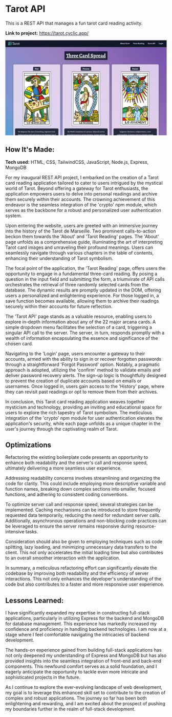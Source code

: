# Tarot API

This is a REST API that manages a fun tarot card reading activity.

**Link to project:** https://tarot.cyclic.app/

![portfolio website](/public/images/tarot-api.webp)

## How It's Made:

**Tech used:** HTML, CSS, TailwindCSS, JavaScript, Node.js, Express, MongoDB

For my inaugural REST API project, I embarked on the creation of a Tarot card reading application tailored to cater to users intrigued by the mystical world of Tarot. Beyond offering a gateway for Tarot enthusiasts, the application empowers users to delve into personal readings and archive them securely within their accounts. The crowning achievement of this endeavor is the seamless integration of the 'crypto' npm module, which serves as the backbone for a robust and personalized user authentication system.

Upon entering the website, users are greeted with an immersive journey into the history of the Tarot de Marseille. Two prominent calls-to-action beckon them towards the 'About' and 'Tarot Reading' pages. The 'About' page unfolds as a comprehensive guide, illuminating the art of interpreting Tarot card images and unraveling their profound meanings. Users can seamlessly navigate through various chapters in the table of contents, enhancing their understanding of Tarot symbolism.

The focal point of the application, the 'Tarot Reading' page, offers users the opportunity to engage in a fundamental three-card reading. By posing a question in the input field and submitting the form, a triumvirate of API calls orchestrates the retrieval of three randomly selected cards from the database. The dynamic results are promptly updated in the DOM, offering users a personalized and enlightening experience. For those logged in, a save function becomes available, allowing them to archive their readings securely within their accounts for future reflection.

The 'Tarot API' page stands as a valuable resource, enabling users to explore in-depth information about any of the 22 major arcana cards. A simple dropdown menu facilitates the selection of a card, triggering a singular API call to the server. The server, in turn, responds promptly with a wealth of information encapsulating the essence and significance of the chosen card.

Navigating to the 'Login' page, users encounter a gateway to their accounts, armed with the ability to sign in or recover forgotten passwords through a straightforward 'Forgot Password' option. Notably, a pragmatic approach is adopted, utilizing the 'confirm' method to validate emails and deliver password recovery alerts. The sign-up logic is thoughtfully designed to prevent the creation of duplicate accounts based on emails or usernames. Once logged in, users gain access to the 'History' page, where they can revisit past readings or opt to remove them from their archives.

In conclusion, this Tarot card reading application weaves together mysticism and technology, providing an inviting and educational space for users to explore the rich tapestry of Tarot symbolism. The meticulous integration of the 'crypto' npm module for user authentication elevates the application's security, while each page unfolds as a unique chapter in the user's journey through the captivating realm of Tarot.

## Optimizations

Refactoring the existing boilerplate code presents an opportunity to enhance both readability and the server's call and response speed, ultimately delivering a more seamless user experience.

Addressing readability concerns involves streamlining and organizing the code for clarity. This could include employing more descriptive variable and function names, breaking down complex sections into smaller, focused functions, and adhering to consistent coding conventions.

To optimize server call and response speed, several strategies can be implemented. Caching mechanisms can be introduced to store frequently requested data temporarily, reducing the need for redundant server calls. Additionally, asynchronous operations and non-blocking code practices can be leveraged to ensure the server remains responsive during resource-intensive tasks.

Consideration should also be given to employing techniques such as code splitting, lazy loading, and minimizing unnecessary data transfers to the client. This not only accelerates the initial loading time but also contributes to an overall smoother interaction with the application.

In summary, a meticulous refactoring effort can significantly elevate the codebase by improving both readability and the efficiency of server interactions. This not only enhances the developer's understanding of the code but also contributes to a faster and more responsive user experience.

## Lessons Learned:

I have significantly expanded my expertise in constructing full-stack applications, particularly in utilizing Express for the backend and MongoDB for database management. This experience has markedly increased my confidence and proficiency in handling backend technologies. I am now at a stage where I feel comfortable navigating the intricacies of backend development.

The hands-on experience gained from building full-stack applications has not only deepened my understanding of Express and MongoDB but has also provided insights into the seamless integration of front-end and back-end components. This newfound comfort serves as a solid foundation, and I eagerly anticipate the opportunity to tackle even more intricate and sophisticated projects in the future.

As I continue to explore the ever-evolving landscape of web development, my goal is to leverage this enhanced skill set to contribute to the creation of complex and robust applications. The journey so far has been both enlightening and rewarding, and I am excited about the prospect of pushing my boundaries further in the realm of full-stack development.
